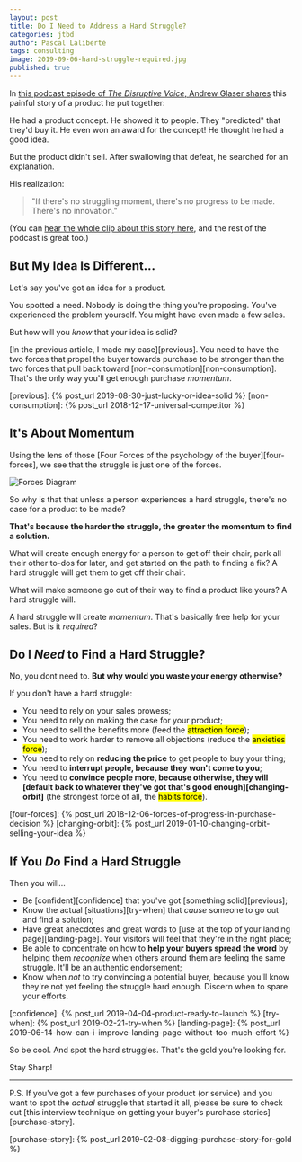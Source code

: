 ```yaml
---
layout: post
title: Do I Need to Address a Hard Struggle?
categories: jtbd
author: Pascal Laliberté
tags: consulting
image: 2019-09-06-hard-struggle-required.jpg
published: true
---
```


In [this podcast episode of _The Disruptive Voice_, Andrew Glaser shares][clip] this painful story of a product he put together:

He had a product concept. He showed it to people. They "predicted" that they'd buy it. He even won an award for the concept! He thought he had a good idea.

But the product didn't sell. After swallowing that defeat, he searched for an explanation.

His realization:

> "If there's no struggling moment, there's no progress to be made. There's no innovation."

(You can [hear the whole clip about this story here][clip], and the rest of the podcast is great too.)

[clip]: https://overcast.fm/+GPx4Gx4A8/05:13

## But My Idea Is Different...

Let's say you've got an idea for a product. 

You spotted a need. Nobody is doing the thing you're proposing. You've experienced the problem yourself. You might have even made a few sales.

But how will you _know_ that your idea is solid?

[In the previous article, I made my case][previous]. You need to have the two forces that propel the buyer towards purchase to be stronger than the two forces that pull back toward [non-consumption][non-consumption]. That's the only way you'll get enough purchase _momentum_.

[previous]: {% post_url 2019-08-30-just-lucky-or-idea-solid %}
[non-consumption]: {% post_url 2018-12-17-universal-competitor %}

## It's About Momentum

Using the lens of those [Four Forces of the psychology of the buyer][four-forces], we see that the struggle is just one of the forces.

![Forces Diagram](/assets/images/posts/2018-12-06-forces-of-progress-diagram-01.svg)

So why is that that unless a person experiences a hard struggle, there's no case for a product to be made?

**That's because the harder the struggle, the greater the momentum to find a solution.**

What will create enough energy for a person to get off their chair, park all their other to-dos for later, and get started on the path to finding a fix? A hard struggle will get them to get off their chair.

What will make someone go out of their way to find a product like yours? A hard struggle will.

A hard struggle will create _momentum_. That's basically free help for your sales. But is it _required_?

## Do I _Need_ to Find a Hard Struggle?

No, you dont need to. **But why would you waste your energy otherwise?**

If you don't have a hard struggle:

* You need to rely on your sales prowess;
* You need to rely on making the case for your product;
* You need to sell the benefits more (feed the <mark>attraction force</mark>);
* You need to work harder to remove all objections (reduce the <mark>anxieties force</mark>);
* You need to rely on **reducing the price** to get people to buy your thing;
* You need to **interrupt people, because they won't come to you**;
* You need to **convince people more, because otherwise, they will [default back to whatever they've got that's good enough][changing-orbit]** (the strongest force of all, the <mark>habits force</mark>).

[four-forces]: {% post_url 2018-12-06-forces-of-progress-in-purchase-decision %}
[changing-orbit]: {% post_url 2019-01-10-changing-orbit-selling-your-idea %}

## If You _Do_ Find a Hard Struggle

Then you will...

* Be [confident][confidence] that you've got [something solid][previous];
* Know the actual [situations][try-when] that _cause_ someone to go out and find a solution;
* Have great anecdotes and great words to [use at the top of your landing page][landing-page]. Your visitors will feel that they're in the right place;
* Be able to concentrate on how to **help your buyers spread the word** by helping them _recognize_ when others around them are feeling the same struggle. It'll be an authentic endorsement;
* Know when _not_ to try convincing a potential buyer, because you'll know they're not yet feeling the struggle hard enough. Discern when to spare your efforts.

[confidence]: {% post_url 2019-04-04-product-ready-to-launch %}
[try-when]: {% post_url 2019-02-21-try-when %}
[landing-page]: {% post_url 2019-06-14-how-can-i-improve-landing-page-without-too-much-effort %}

So be cool. And spot the hard struggles. That's the gold you're looking for.

Stay Sharp!

---

P.S. If you've got a few purchases of your product (or service) and you want to spot the _actual_ struggle that started it all, please be sure to check out [this interview technique on getting your buyer's purchase stories][purchase-story].

[purchase-story]: {% post_url 2019-02-08-digging-purchase-story-for-gold %}
